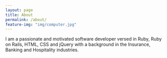 ```yaml
---
layout: page
title: About
permalink: /about/
feature-img: "img/computer.jpg"
---
```


I am a passionate and motivated software developer versed in Ruby, Ruby on Rails, HTML, CSS and jQuery with a background in the Insurance, Banking and Hospitality industries.
